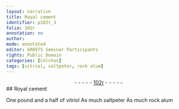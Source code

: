```yaml
---
layout: narrative
title: Royal cement
identifier: p102r_3
folio: 102r
annotation: no
author:
mode: annotated
editor: GR8975 Seminar Participants
rights: Public Domain
categories: [Colchos]
tags: [vitriol, saltpeter, rock alum]
---
```


 <div class="folio" align="center">- - - - - <a href="http://gallica.bnf.fr/ark:/12148/btv1b10500001g/f209.image" target="_blank">102r</a> - - - - - </div>  
## Royal cement

  <span class="activity"></span> One pound and a half of <span class="material">vitriol</span> As much <span class="material">saltpeter</span> As much <span class="material">rock alum</span>  